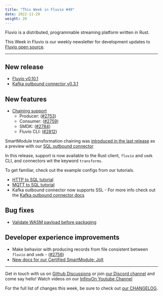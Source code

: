 ```yaml
---
title: "This Week in Fluvio #49"
date: 2022-11-29
weight: 20
---
```

Fluvio is a distributed, programmable streaming platform written in Rust.

This Week in Fluvio is our weekly newsletter for development updates to [Fluvio open source].

---

## New release

* [Fluvio v0.10.1](https://github.com/infinyon/fluvio/releases/tag/v0.10.1)
* [Kafka outbound connector v0.3.1]

## New features

* [Chaining support]
  * Producer: ([#2753](https://github.com/infinyon/fluvio/pull/2753))
  * Consumer: ([#2759](https://github.com/infinyon/fluvio/pull/2759))
  * SMDK: ([#2784](https://github.com/infinyon/fluvio/pull/2784))
  * Fluvio CLI:  ([#2812](https://github.com/infinyon/fluvio/pull/2812))

SmartModule transformation chaining was [introduced in the last release](/news/this-week-in-fluvio-0048#smartmodule-chaining-preview) as a preview with our [SQL outbound connector]

In this release, support is now available to the Rust client, `fluvio` and `smdk` CLI, and connectors wit the keyword `transforms`.

To get familiar, check out the example configs from our tutorials.

* [HTTP to SQL tutorial]
* [MQTT to SQL tutorial]
* Kafka outbound connector now supports SSL - For more info check out the [Kafka outbound connector docs]

## Bug fixes

* [Validate WASM payload before packaging](https://github.com/infinyon/fluvio/pull/2760)

## Developer experience improvements
* Make behavior with producing records from file consistent between `fluvio` and `smdk` - ([#2756](https://github.com/infinyon/fluvio/pull/2756))
* [New docs for our Certified SmartModule: Jolt]

[Chaining support]:../docs/smartmodules/features/chaining

[HTTP to SQL tutorial]: ../docs/fluvio/tutorials/http-to-sql
[MQTT to SQL tutorial]: ../docs/fluvio/tutorials/mqtt-to-sql

[Kafka outbound connector v0.3.1]: ../docs/hub/connectors/outbound/kafka
[SQL outbound connector]: ../docs/hub/connectors/outbound/sql
[Kafka outbound connector docs]: ../docs/hub/connectors/outbound/kafka
[New docs for our Certified SmartModule: Jolt]: ../docs/hub/smartmodules/jolt

---

Get in touch with us on [Github Discussions] or join [our Discord channel] and come say hello! Watch videos on our [InfinyOn Youtube Channel]

For the full list of changes this week, be sure to check out [our CHANGELOG].

[Fluvio open source]: https://github.com/infinyon/fluvio
[our CHANGELOG]: https://github.com/infinyon/fluvio/blob/master/CHANGELOG.md
[our Discord channel]: https://discordapp.com/invite/bBG2dTz
[Github Discussions]: https://github.com/infinyon/fluvio/discussions
[InfinyOn Youtube Channel]: https://www.youtube.com/@InfinyOn



